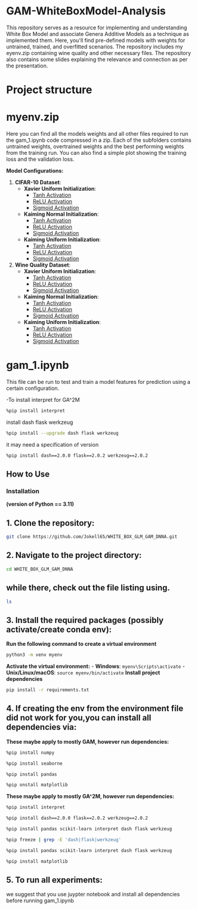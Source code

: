 # GAM-WhiteBoxModel-Analysis
 This repository serves as a resource for implementing and understanding White Box Model and associate Genera Additive Models as a technique as implemented them. Here, you'll find pre-defined models with weights for untrained, trained, and overfitted scenarios. The repository includes my eyenv.zip containing wine quality and other necessary files. The repository also contains some slides explaining the relevance and connection as per the presentation. 
 
# Project structure 

# myenv.zip
Here you can find all the models weights and all other files required to run the gam_1.ipynb code compressed in a zip. Each of the subfolders contains untrained weights, overtrained weights and the best performing weights from the training run. You can also find a simple plot showing the training loss and the validation loss.

**Model Configurations:**
1. **CIFAR-10 Dataset**:
    - **Xavier Uniform Initialization**:
        - [Tanh Activation](model_checkpoints/cifar10/xavier_uniform/tanh/)
        - [ReLU Activation](model_checkpoints/cifar10/xavier_uniform/relu/)
        - [Sigmoid Activation](model_checkpoints/cifar10/xavier_uniform/sigmoid/)
    - **Kaiming Normal Initialization**:
        - [Tanh Activation](model_checkpoints/cifar10/kaiming_normal/tanh/)
        - [ReLU Activation](model_checkpoints/cifar10/kaiming_normal/relu/)
        - [Sigmoid Activation](model_checkpoints/cifar10/kaiming_normal/sigmoid/)
    - **Kaiming Uniform Initialization**:
        - [Tanh Activation](model_checkpoints/cifar10/kaiming_uniform/tanh/)
        - [ReLU Activation](model_checkpoints/cifar10/kaiming_uniform/relu/)
        - [Sigmoid Activation](model_checkpoints/cifar10/kaiming_uniform/sigmoid/)
2. **Wine Quality Dataset**:
    - **Xavier Uniform Initialization**:
        - [Tanh Activation](model_checkpoints/wine_quality/xavier_uniform/tanh/)
        - [ReLU Activation](model_checkpoints/wine_quality/xavier_uniform/relu/)
        - [Sigmoid Activation](model_checkpoints/wine_quality/xavier_uniform/sigmoid/)
    - **Kaiming Normal Initialization**:
        - [Tanh Activation](model_checkpoints/wine_quality/kaiming_normal/tanh/)
        - [ReLU Activation](model_checkpoints/wine_quality/kaiming_normal/relu/)
        - [Sigmoid Activation](model_checkpoints/wine_quality/kaiming_normal/sigmoid/)
    - **Kaiming Uniform Initialization**:
        - [Tanh Activation](model_checkpoints/wine_quality/kaiming_uniform/tanh/)
        - [ReLU Activation](model_checkpoints/wine_quality/kaiming_uniform/relu/)
        - [Sigmoid Activation](model_checkpoints/wine_quality/kaiming_uniform/sigmoid/)


# gam_1.ipynb #

This file can be run to test and train a model features for prediction using a certain configuration.

-To install interpret for GA^2M

```bash
%pip install interpret
```
install dash flask werkzeug
```bash
%pip install --upgrade dash flask werkzeug
```
it may need a specification of version
```bash
%pip install dash==2.0.0 flask==2.0.2 werkzeug==2.0.2
```

## How to Use ##
### Installation ##

**(version of Python == 3.11)**

## 1. Clone the repository: ## 

```bash
git clone https://github.com/Jokell65/WHITE_BOX_GLM_GAM_DNNA.git
```

## 2. Navigate to the project directory: ## 

 ```bash
 cd WHITE_BOX_GLM_GAM_DNNA
 ```
## while there, check out the file listing using. ##

```bash
ls
```

## 3. Install the required packages (possibly activate/create conda env): ##

 **Run the following command to create a virtual environment** 
    
 ```bash
 python3 -m venv myenv
 ```
**Activate the virtual environment:**
        - **Windows**:
            ```
            myenv\Scripts\activate
            ```
        - **Unix/Linux/macOS**:
            ```
            source myenv/bin/activate
            ```
**Install project dependencies**
```bash
pip install -r requirements.txt
```

## 4. If creating the env from the environment file did not work for you,you can install all dependencies via: ##

**These maybe apply to mostly GAM, however run dependencies:**
```bash
%pip install numpy
```
```bash
%pip install seaborne
```
```bash
%pip install pandas
```
```bash
%pip onstall matplotlib
```

**These maybe apply to mostly GA^2M, however run dependencies:**
```bash
%pip install interpret
```
```bash
%pip install dash==2.0.0 flask==2.0.2 werkzeug==2.0.2
```
    
```bash
%pip install pandas scikit-learn interpret dash flask werkzeug
```
    
```bash
%pip freeze | grep -E 'dash|flask|werkzeug'
```
```bash
%pip install pandas scikit-learn interpret dash flask werkzeug
```
```bash
%pip install matplotlib
```
## 5. To run all experiments: ##
we suggest that you use juypter notebook and install all dependencies before running gam_1.ipynb

